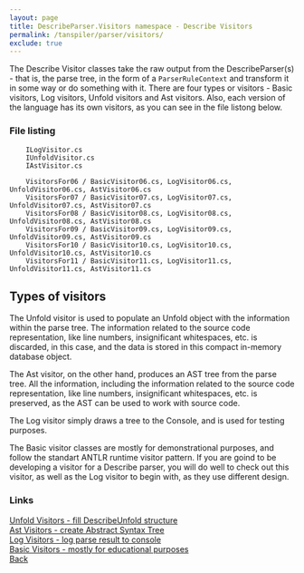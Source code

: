```yaml
---
layout: page
title: DescribeParser.Visitors namespace - Describe Visitors
permalink: /tanspiler/parser/visitors/
exclude: true
---
```

The Describe Visitor classes take the raw output from the DescribeParser(s) - that is, the parse tree, in the form of a `ParserRuleContext` and transform it in some way or do something with it. There are four types or visitors - Basic visitors, Log visitors, Unfold visitors and Ast visitors. Also, each version of the language has its own visitors, as you can see in the file listong below. 


### File listing

```
	ILogVisitor.cs
	IUnfoldVisitor.cs
	IAstVisitor.cs
	
	VisitorsFor06 / BasicVisitor06.cs, LogVisitor06.cs, UnfoldVisitor06.cs, AstVisitor06.cs
	VisitorsFor07 / BasicVisitor07.cs, LogVisitor07.cs, UnfoldVisitor07.cs, AstVisitor07.cs
	VisitorsFor08 / BasicVisitor08.cs, LogVisitor08.cs, UnfoldVisitor08.cs, AstVisitor08.cs
	VisitorsFor09 / BasicVisitor09.cs, LogVisitor09.cs, UnfoldVisitor09.cs, AstVisitor09.cs
	VisitorsFor10 / BasicVisitor10.cs, LogVisitor10.cs, UnfoldVisitor10.cs, AstVisitor10.cs
	VisitorsFor11 / BasicVisitor11.cs, LogVisitor11.cs, UnfoldVisitor11.cs, AstVisitor11.cs
```

## Types of visitors

The Unfold visitor is used to populate an Unfold object with the information within the parse tree. The information related to the source code representation, like line numbers, insignificant whitespaces, etc. is discarded, in this case, and the data is stored in this compact in-memory database object.

The Ast visitor, on the other hand, produces an AST tree from the parse tree. All the information, including the information related to the source code representation, like line numbers, insignificant whitespaces, etc. is preserved, as the AST can be used to work with source code.

The Log visitor simply draws a tree to the Console, and is used for testing purposes.

The Basic visitor classes are mostly for demonstrational purposes, and follow the standart ANTLR runtime visitor pattern. If you are goind to be developing a visitor for a Describe parser, you will do well to check out this visitor, as well as the Log visitor to begin with, as they use different design.


### Links
[Unfold Visitors - fill DescribeUnfold structure](/tanspiler/parser/visitors/unfold/)<br>
[Ast Visitors - create Abstract Syntax Tree](/tanspiler/parser/visitors/ast/)<br>
[Log Visitors - log parse result to console](/tanspiler/parser/visitors/log/)<br>
[Basic Visitors - mostly for educational purposes](/tanspiler/parser/visitors/basic/)<br>
[Back](/tanspiler/parser/)